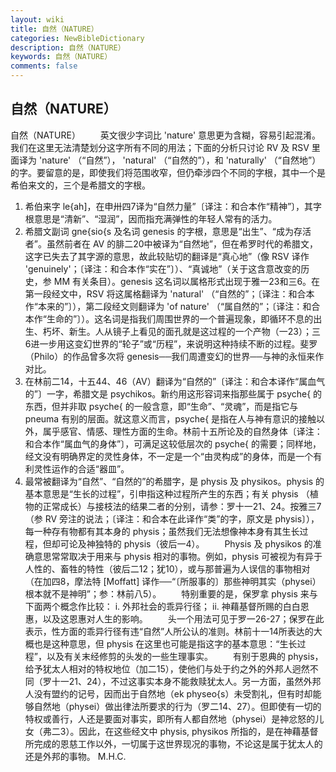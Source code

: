 ```yaml
---
layout: wiki
title: 自然（NATURE）
categories: NewBibleDictionary
description: 自然（NATURE）
keywords: 自然（NATURE）
comments: false
---
```


## 自然（NATURE）



自然（NATURE）
　　英文很少字词比 'nature' 意思更为含糊，容易引起混淆。我们在这里无法清楚划分这字所有不同的用法；下面的分析只讨论 RV 及 RSV 里面译为 'nature' （“自然”）， 'natural' （“自然的”），和 'naturally' （“自然地”）的字。要留意的是，即使我们将范围收窄，但仍牵涉四个不同的字根，其中一个是希伯来文的，三个是希腊文的字根。
1. 希伯来字 le{ah]，在申卅四7译为“自然力量”〔译注：和合本作“精神”〕，其字根意思是“清新”、“湿润”，因而指充满弹性的年轻人常有的活力。
2. 希腊文副词 gne{sio{s 及名词 genesis 的字根，意思是“出生”、“成为存活者”。虽然前者在 AV 的腓二20中被译为“自然地”，但在希罗时代的希腊文，这字已失去了其字源的意思，故此较贴切的翻译是“真心地”（像 RSV 译作 'genuinely'；〔译注：和合本作“实在”〕）、“真诚地”（关于这含意改变的历史，参 MM
有关条目）。genesis 这名词以属格形式出现于雅一23和三6。在第一段经文中，RSV 将这属格翻译为 'natural' （“自然的”；〔译注：和合本作“本来的”〕），第二段经文则翻译为 'of nature' （“属自然的”；〔译注：和合本作“生命的”〕）。这名词是指我们周围世界的一个普遍现象，即循环不息的出生、朽坏、新生。人从镜子上看见的面孔就是这过程的一个产物（一23）；三6进一步用这变幻世界的“轮子”或“历程”，来说明这种持续不断的过程。斐罗（Philo）的作品曾多次将 genesis──我们周遭变幻的世界──与神的永恒来作对比。
3. 在林前二14，十五44、46（AV）翻译为“自然的”〔译注：和合本译作“属血气的”〕一字，希腊文是 psychikos。新约用这形容词来指那些属于 psyche{ 的东西，但并非取 psyche{ 的一般含意，即“生命”、“灵魂”，而是指它与 pneuma 有别的层面。就这意义而言，psyche{ 是指在人与神有意识的接触以外，属乎感官、情感、理性方面的生命。林前十五所论及的自然身体〔译注：和合本作“属血气的身体”〕，可满足这较低层次的 psyche{ 的需要；同样地，经文没有明确界定的灵性身体，不一定是一个“由灵构成”的身体，而是一个有利灵性运作的合适“器皿”。
4. 最常被翻译为“自然”、“自然的”的希腊字，是 physis 及 physikos。physis 的基本意思是“生长的过程”，引申指这种过程所产生的东西；有关 physis （植物的正常成长）与接枝法的结果二者的分别，请参：罗十一21、24。按雅三7（参 RV 旁注的说法；〔译注：和合本在此译作“类”的字，原文是 physis〕），每一种存有物都有其本身的 physis；虽然我们无法想像神本身有其生长过程，但却可论及神独特的 physis（彼后一4）。
　　Physis 及 physikos 的准确意思常常取决于用来与 physis 相对的事物。例如，physis 可被视为有异于人性的、畜牲的特性（彼后二12；犹10），或与那普遍为人误信的事物相对（在加四8，摩法特 [Moffatt] 译作──“〔所服事的〕那些神明其实（physei）根本就不是神明”；参：林前八5）。
　　特别重要的是，保罗拿 physis 来与下面两个概念作比较：
i. 外邦社会的乖异行径；
ii. 神藉基督所赐的白白恩惠，以及这恩惠对人生的影响。
　　头一个用法可见于罗一26-27；保罗在此表示，性方面的乖异行径有违“自然”人所公认的准则。林前十一14所表达的大概也是这种意思，但 physis 在这里也可能是指这字的基本意思：“生长过程”，以及有关末经修剪的头发的一些生理事实。
　　有别于恩典的 physis，给予犹太人相对的特权地位（加二15），使他们与处于约之外的外邦人迥然不同（罗十一21、24），不过这事实本身不能救赎犹太人。另一方面，虽然外邦人没有盟约的记号，因而出于自然地（ek physeo{s）未受割礼，但有时却能够自然地（physei）做出律法所要求的行为（罗二14、27）。但即使有一切的特权或善行，人还是要面对事实，即所有人都自然地（physei）是神忿怒的儿女（弗二3）。因此，在这些经文中 physis, physikos 所指的，是在神藉基督所完成的恩慈工作以外，一切属于这世界现况的事物，不论这是属于犹太人的还是外邦的事物。
M.H.C.





